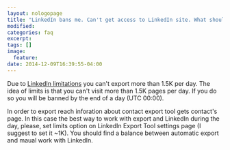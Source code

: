 ```yaml
---
layout: nologopage
title: "LinkedIn bans me. Can't get access to LinkedIn site. What should I do?"
modified:
categories: faq
excerpt:
tags: []
image:
  feature:
date: 2014-12-09T16:39:55-04:00
---
```


Due to [LinkedIn limitations](https://developer.linkedin.com/documents/throttle-limits) you can't export more than 1.5K per day. The idea of limits is that you can't visit more than 1.5K pages per day. If you do so you will be banned by the end of a day (UTC 00:00). 

In order to export reach inforation about contact export tool gets contact's page. In this case the best way to work with export and LinkedIn during the day, please, set limits option on LinkedIn Export Tool settings page (I suggest to set it ~1K).
You should find a balance between automatic export and maual work with LinkedIn.


